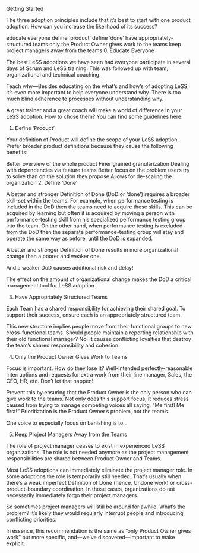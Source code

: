 Getting Started

The three adoption principles include that it’s best to start with one product adoption. How can you increase the likelihood of its success?

educate everyone
define ‘product’
define ‘done’
have appropriately-structured teams
only the Product Owner gives work to the teams
keep project managers away from the teams
0. Educate Everyone

The best LeSS adoptions we have seen had everyone participate in several days of Scrum and LeSS training. This was followed up with team, organizational and technical coaching.

Teach why—Besides educating on the what’s and how’s of adopting LeSS, it’s even more important to help everyone understand why. There is too much blind adherence to processes without understanding why.

A great trainer and a great coach will make a world of difference in your LeSS adoption. How to chose them? You can find some guidelines here.

1. Define ‘Product’

Your definition of Product will define the scope of your LeSS adoption. Prefer broader product definitions because they cause the following benefits:

Better overview of the whole product
Finer grained granularization
Dealing with dependencies via feature teams
Better focus on the problem users try to solve than on the solution they propose
Allows for de-scaling the organization
2. Define ‘Done’

A better and stronger Definition of Done (DoD or ‘done’) requires a broader skill-set within the teams. For example, when performance testing is included in the DoD then the teams need to acquire these skills. This can be acquired by learning but often it is acquired by moving a person with performance-testing skill from his specialized performance testing group into the team. On the other hand, when performance testing is excluded from the DoD then the separate performance-testing group will stay and operate the same way as before, until the DoD is expanded.

A better and stronger Definition of Done results in more organizational change than a poorer and weaker one.

And a weaker DoD causes additional risk and delay!

The effect on the amount of organizational change makes the DoD a critical management tool for LeSS adoption.

3. Have Appropriately Structured Teams

Each Team has a shared responsibility for achieving their shared goal. To support their success, ensure each is an appropriately structured team.

This new structure implies people move from their functional groups to new cross-functional teams. Should people maintain a reporting relationship with their old functional manager? No. It causes conflicting loyalties that destroy the team’s shared responsibility and cohesion.

4. Only the Product Owner Gives Work to Teams

Focus is important. How do they lose it? Well-intended perfectly-reasonable interruptions and requests for extra work from their line manager, Sales, the CEO, HR, etc. Don’t let that happen!

Prevent this by ensuring that the Product Owner is the only person who can give work to the teams. Not only does this support focus, it reduces stress caused from trying to manage competing voices all saying, “Me first! Me first!” Prioritization is the Product Owner’s problem, not the team’s.

One voice to especially focus on banishing is to…

5. Keep Project Managers Away from the Teams

The role of project manager ceases to exist in experienced LeSS organizations. The role is not needed anymore as the project management responsibilities are shared between Product Owner and Teams.

Most LeSS adoptions can immediately eliminate the project manager role. In some adoptions the role is temporarily still needed. That’s usually when there’s a weak imperfect Definition of Done (hence, Undone work) or cross-product-boundary coordination. In those cases, organizations do not necessarily immediately forgo their project managers.

So sometimes project managers will still be around for awhile. What’s the problem? It’s likely they would regularly interrupt people and introducing conflicting priorities.

In essence, this recommendation is the same as “only Product Owner gives work” but more specific, and—we’ve discovered—important to make explicit.
